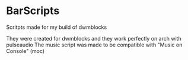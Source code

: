 # BarScripts
Scritpts made for my build of dwmblocks

They were created for dwmblocks and they work perfectly on arch with pulseaudio
The music script was made to be compatible with "Music on Console" (moc)
